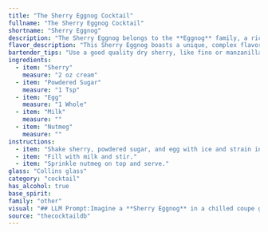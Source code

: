 ```yaml
---
title: "The Sherry Eggnog Cocktail"
fullname: "The Sherry Eggnog Cocktail"
shortname: "Sherry Eggnog"
description: "The Sherry Eggnog belongs to the **Eggnog** family, a rich and creamy cocktail tradition dating back centuries.  Its origins likely trace back to medieval Europe, where egg-based drinks were popular for their nourishing properties.  The addition of sherry adds a complex, nutty flavor profile, giving this eggnog a sophisticated twist. "
flavor_description: "This Sherry Eggnog boasts a unique, complex flavor profile. The sherry lends a dry, nutty, and slightly salty note, while the powdered sugar provides sweetness. The egg adds richness and creaminess, balanced by the milk's smoothness. A dusting of nutmeg rounds out the experience with warmth and spice, creating a subtly sweet and surprisingly savory cocktail. "
bartender_tips: "Use a good quality dry sherry, like fino or manzanilla, for a balanced flavor. Whisk the egg yolks and sugar until light and fluffy, then slowly drizzle in the sherry, whisking constantly to prevent curdling.  Fold in the chilled milk and sprinkle with fresh nutmeg.  This will help ensure a smooth and creamy texture, and enhance the richness of the cocktail. "
ingredients:
  - item: "Sherry"
    measure: "2 oz cream"
  - item: "Powdered Sugar"
    measure: "1 Tsp"
  - item: "Egg"
    measure: "1 Whole"
  - item: "Milk"
    measure: ""
  - item: "Nutmeg"
    measure: ""
instructions:
  - item: "Shake sherry, powdered sugar, and egg with ice and strain into a collins glass."
  - item: "Fill with milk and stir."
  - item: "Sprinkle nutmeg on top and serve."
glass: "Collins glass"
category: "cocktail"
has_alcohol: true
base_spirit:
family: "other"
visual: "## LLM Prompt:Imagine a **Sherry Eggnog** in a chilled coupe glass. Describe its appearance, focusing on the following aspects:* **Color:** Is it pale, creamy, or golden? Does it have any depth or layers?* **Texture:** Is it smooth and velvety, or slightly frothy? Are there any visible particles?* **Garnish:** What is the most appropriate garnish for this cocktail? How does it enhance the visual appeal?* **Overall Impression:** What is the first thing that comes to mind when you see this cocktail? Is it elegant, festive, or comforting? **Bonus:** If you could capture the essence of Sherry Eggnog in a single word, what would it be? "
source: "thecocktaildb"
---
```



